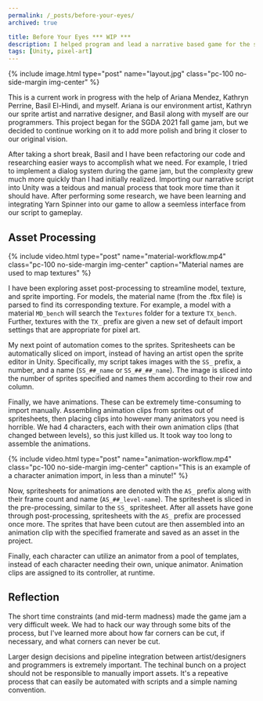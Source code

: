 ```yaml
---
permalink: /_posts/before-your-eyes/
archived: true

title: Before Your Eyes *** WIP ***
description: I helped program and lead a narrative based game for the sgda 2021 fall game jam.
tags: [Unity, pixel-art]
---
```


{% include image.html type="post" name="layout.jpg" class="pc-100 no-side-margin img-center" %}

This is a current work in progress with the help of Ariana Mendez, Kathryn Perrine, Basil El-Hindi, and myself. Ariana is our environment artist, Kathryn our sprite artist and narrative designer, and Basil along with myself are our programmers. This project began for the SGDA 2021 fall game jam, but we decided to continue working on it to add more polish and bring it closer to our original vision.

After taking a short break, Basil and I have been refactoring our code and researching easier ways to accomplish what we need. For example, I tried to implement a dialog system during the game jam, but the complexity grew much more quickly than I had initially realized. Importing our narrative script into Unity was a teidous and manual process that took more time than it should have. After performing some research, we have been learning and integrating Yarn Spinner into our game to allow a seemless interface from our script to gameplay.

## Asset Processing

{% include video.html type="post" name="material-workflow.mp4" class="pc-100 no-side-margin img-center" caption="Material names are used to map textures" %}

I have been exploring asset post-processing to streamline model, texture, and sprite importing. For models, the material name (from the .fbx file) is parsed to find its corresponding texture. For example, a model with a material `MD_bench` will search the `Textures` folder for a texture `TX_bench`. Further, textures with the `TX_` prefix are given a new set of default import settings that are appropriate for pixel art.

My next point of automation comes to the sprites. Spritesheets can be automatically sliced on import, instead of having an artist open the sprite editor in Unity. Specifically, my script takes images with the `SS_` prefix, a number, and a name (`SS_##_name` or `SS_##_##_name`). The image is sliced into the number of sprites specified and names them according to their row and column.

Finally, we have animations. These can be extremely time-consuming to import manually. Assembling animation clips from sprites out of spritesheets, then placing clips into however many animators you need is horrible. We had 4 characters, each with their own animation clips (that changed between levels), so this just killed us. It took way too long to assemble the animations.

{% include video.html type="post" name="animation-workflow.mp4" class="pc-100 no-side-margin img-center" caption="This is an example of a character animation import, in less than a minute!" %}

Now, spritesheets for animations are denoted with the `AS_` prefix along with their frame count and name (`AS_##_level-name`). The spritesheet is sliced in the pre-processing, similar to the `SS_` spritesheet. After all assets have gone through post-processing, spritesheets with the `AS_` prefix are processed once more. The sprites that have been cutout are then assembled into an animation clip with the specified framerate and saved as an asset in the project.

Finally, each character can utilize an animator from a pool of templates, instead of each character needing their own, unique animator. Animation clips are assigned to its controller, at runtime.

## Reflection

The short time constraints (and mid-term madness) made the game jam a very difficult week. We had to hack our way through some bits of the process, but I've learned more about how far corners can be cut, if necessary, and what corners can never be cut.

Larger design decisions and pipeline integration between artist/designers and programmers is extremely important. The techinal bunch on a project should not be responsible to manually import assets. It's a repeative process that can easily be automated with scripts and a simple naming convention.
